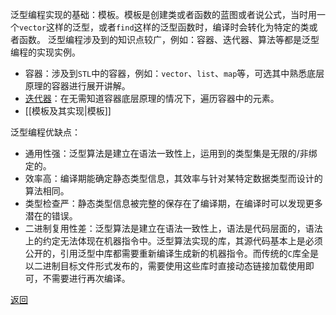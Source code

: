 泛型编程实现的基础：模板。模板是创建类或者函数的蓝图或者说公式，当时用一个`vector`这样的泛型，或者`find`这样的泛型函数时，编译时会转化为特定的类或者函数。
泛型编程涉及到的知识点较广，例如：容器、迭代器、算法等都是泛型编程的实现实例。
- 容器：涉及到`STL`中的容器，例如：`vector`、`list`、`map`等，可选其中熟悉底层原理的容器进行展开讲解。
- [迭代器](C++语言特性相关/迭代器的作用)：在无需知道容器底层原理的情况下，遍历容器中的元素。
- [[模板及其实现|模板]]

泛型编程优缺点：
- 通用性强：泛型算法是建立在语法一致性上，运用到的类型集是无限的/非绑定的。
- 效率高：编译期能确定静态类型信息，其效率与针对某特定数据类型而设计的算法相同。
- 类型检查严：静态类型信息被完整的保存在了编译期，在编译时可以发现更多潜在的错误。
- 二进制复用性差：泛型算法是建立在语法一致性上，语法是代码层面的，语法上的约定无法体现在机器指令中。泛型算法实现的库，其源代码基本上是必须公开的，引用泛型中库都需要重新编译生成新的机器指令。而传统的`C`库全是以二进制目标文件形式发布的，需要使用这些库时直接动态链接加载使用即可，不需要进行再次编译。

[返回](C++语言特性相关/readme)